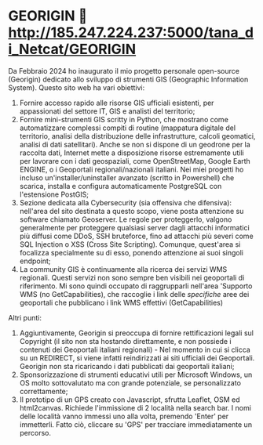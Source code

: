 # GEORIGIN 🖤 http://185.247.224.237:5000/tana_di_Netcat/GEORIGIN
Da Febbraio 2024 ho inaugurato il mio progetto personale open-source (Georigin) dedicato allo sviluppo di strumenti GIS (Geographic Information System). Questo sito web ha vari obiettivi:

1. Fornire accesso rapido alle risorse GIS ufficiali esistenti, per appassionati del settore IT, GIS e analisti del territorio;
2. Fornire mini-strumenti GIS scritty in Python, che mostrano come automatizzare complessi compiti di routine (mappatura digitale del territorio, analisi della distribuzione delle infrastrutture, calcoli geomatici, analisi di dati satellitari). Anche se non si dispone di un geodrone per la raccolta dati, Internet mette a disposizione risorse estremamente utili per lavorare con i dati geospaziali, come OpenStreetMap, Google Earth ENGINE, o i Geoportali regionali/nazionali italiani. Nei miei progetti ho incluso un'installer/uninstaller avanzato (scritto in Powershell) che scarica, installa e configura automaticamente PostgreSQL con l'estensione PostGIS;
3. Sezione dedicata alla Cybersecurity (sia offensiva che difensiva): nell'area del sito destinata a questo scopo, viene posta attenzione su software chiamato Geoserver. Le regole per proteggerlo, valgono generalmente per proteggere qualsiasi server dagli attacchi informatici più diffusi come DDoS, SSH bruteforce, fino ad attacchi più severi come SQL Injection o XSS (Cross Site Scripting). Comunque, quest'area si focalizza specialmente su di esso, ponendo attenzione ai suoi singoli endpoint;
4. La community GIS è continuamente alla ricerca dei servizi WMS regionali. Questi servizi non sono sempre ben visibili nei geoportali di riferimento. Mi sono quindi occupato di raggrupparli nell'area 'Supporto WMS (no GetCapabilities), che raccoglie i link delle *specifiche* aree dei geoportali che pubblicano i link WMS effettivi (GetCapabilities)

Altri punti:
1. Aggiuntivamente, Georigin si preoccupa di fornire rettificazioni legali sul Copyright (il sito non sta hostando direttamente, e non possiede i contenuti dei Geoportali italiani regionali) - Nel momento in cui si clicca su un REDIRECT, si viene infatti reindirizzati ai siti ufficiali dei Geoportali. Georigin non sta ricaricando i dati pubblicati dai geoportali italiani;
2. Sponsorizzazione di strumenti educativi utili per Microsoft Windows, un OS molto sottovalutato ma con grande potenziale, se personalizzato correttamente;
3. Il prototipo di un GPS creato con Javascript, sfrutta Leaflet, OSM ed html2canvas. Richiede l'immissione di 2 località nella search bar. I nomi delle località vanno immessi uno alla volta, premendo 'Enter' per immetterli. Fatto ciò, cliccare su 'GPS' per tracciare immediatamente un percorso.
